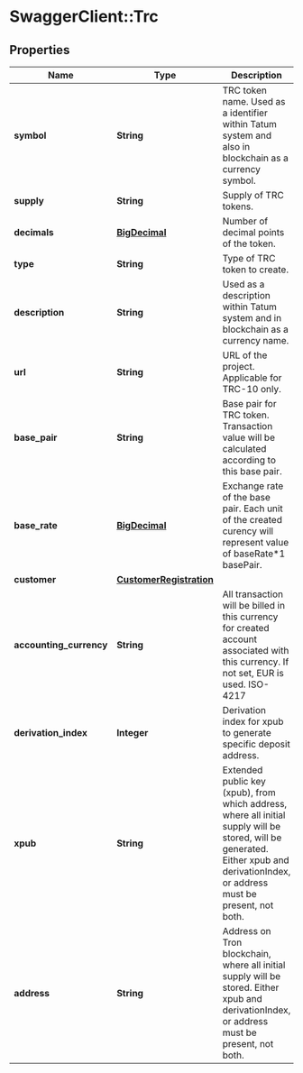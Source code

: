 # SwaggerClient::Trc

## Properties
Name | Type | Description | Notes
------------ | ------------- | ------------- | -------------
**symbol** | **String** | TRC token name. Used as a identifier within Tatum system and also in blockchain as a currency symbol. | 
**supply** | **String** | Supply of TRC tokens. | 
**decimals** | [**BigDecimal**](BigDecimal.md) | Number of decimal points of the token. | 
**type** | **String** | Type of TRC token to create. | 
**description** | **String** | Used as a description within Tatum system and in blockchain as a currency name. | 
**url** | **String** | URL of the project. Applicable for TRC-10 only. | [optional] 
**base_pair** | **String** | Base pair for TRC token. Transaction value will be calculated according to this base pair. | 
**base_rate** | [**BigDecimal**](BigDecimal.md) | Exchange rate of the base pair. Each unit of the created curency will represent value of baseRate*1 basePair. | [optional] [default to 1]
**customer** | [**CustomerRegistration**](CustomerRegistration.md) |  | [optional] 
**accounting_currency** | **String** | All transaction will be billed in this currency for created account associated with this currency. If not set, EUR is used. ISO-4217 | [optional] 
**derivation_index** | **Integer** | Derivation index for xpub to generate specific deposit address. | [optional] 
**xpub** | **String** | Extended public key (xpub), from which address, where all initial supply will be stored, will be generated. Either xpub and derivationIndex, or address must be present, not both. | [optional] 
**address** | **String** | Address on Tron blockchain, where all initial supply will be stored. Either xpub and derivationIndex, or address must be present, not both. | [optional] 


